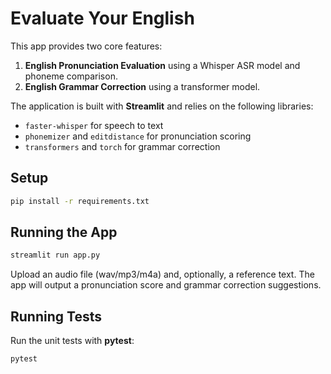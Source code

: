 # Evaluate Your English

This app provides two core features:

1. **English Pronunciation Evaluation** using a Whisper ASR model and phoneme comparison.
2. **English Grammar Correction** using a transformer model.

The application is built with **Streamlit** and relies on the following libraries:

- `faster-whisper` for speech to text
- `phonemizer` and `editdistance` for pronunciation scoring
- `transformers` and `torch` for grammar correction

## Setup

```bash
pip install -r requirements.txt
```

## Running the App

```bash
streamlit run app.py
```

Upload an audio file (wav/mp3/m4a) and, optionally, a reference text. The app will output a pronunciation score and grammar correction suggestions.

## Running Tests

Run the unit tests with **pytest**:

```bash
pytest
```
